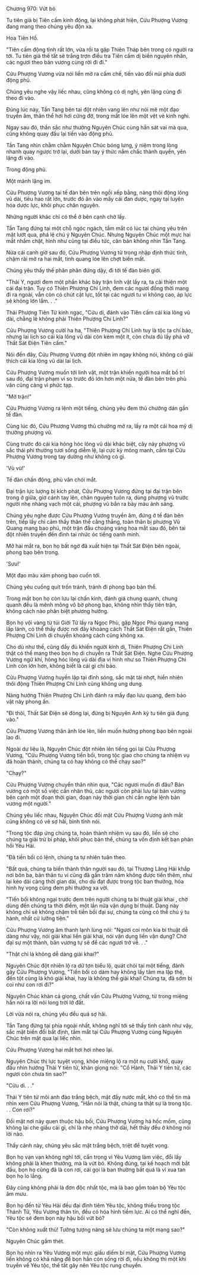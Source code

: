 




Chương 970: Vứt bỏ


Tu tiên giả bị Tiên cấm kinh động, lại không phát hiện, Cửu Phượng Vương đang mang theo chúng yêu độn xa.

Hoa Tiên Hồ.

"Tiên cấm động tĩnh rất lớn, vừa rồi ta gặp Thiên Tháp bên trong có người ra tới. Tu tiên giả thế tất sẽ trắng trợn điều tra Tiên cấm dị biến nguyên nhân, các ngươi theo bản vương cùng rời đi đi."

Cửu Phượng Vương vừa nói liền mở ra cấm chế, tiến vào đồi núi phía dưới động phủ.

Chúng yêu nghe vậy liếc nhau, cũng không có dị nghị, yên lặng cùng đi theo đi vào.

Đúng lúc này, Tần Tang bên tai đột nhiên vang lên như nói mê một đạo truyền âm, thân thể hơi hơi cứng đờ, trong mắt lóe lên một vệt vẻ kinh nghi.

Ngay sau đó, thần sắc như thường Nguyên Chúc cùng hắn sát vai mà qua, cũng không quay đầu lại tiến vào động phủ.

Tần Tang nhìn chằm chằm Nguyên Chúc bóng lưng, ý niệm trong lòng nhanh quay ngược trở lại, dưới bàn tay ý thức nắm chắc thành quyền, yên lặng đi vào.

Trong động phủ.

Một mảnh lặng im.

Cửu Phượng Vương tại tế đàn bên trên ngồi xếp bằng, nàng thôi động lông vũ dài, tiêu hao rất lớn, trước đó ăn vào mấy cái đan dược, ngay tại luyện hóa dược lực, khôi phục chân nguyên.

Những người khác chỉ có thể ở bên cạnh chờ lấy.

Tần Tang đứng tại một chỗ ngóc ngách, tầm mắt có lúc tại chúng yêu trên mặt lướt qua, phá lệ chú ý Nguyên Chúc. Nhưng Nguyên Chúc một mực hai mắt nhắm chặt, hình như cũng tại điều tức, căn bản không nhìn Tần Tang.

Nửa cái canh giờ sau đó, Cửu Phượng Vương từ trong nhập định thức tỉnh, chậm rãi mở ra hai mắt, tinh quang lóe lên chợt biến mất.

Chúng yêu thấy thế phân phân đứng dậy, đi tới tế đàn biên giới.

"Thải Y, ngươi đem một phần khác bày trận linh vật lấy ra, ta cải thiện một cái đại trận. Tuy có Thiên Phượng Chi Linh, đem các ngươi đồng thời mang đi ra ngoài, vẫn còn có chút cật lực, tốt tại các ngươi tu vi không cao, áp lực sẽ không lớn lắm. . ."

Thải Phượng Tiên Tử kinh ngạc, "Cửu di, đánh vào Tiên cấm cái kia lông vũ dài, chẳng lẽ không phải Thiên Phượng Chi Linh?"

Cửu Phượng Vương cười ha ha, "Thiên Phượng Chi Linh tuy là tộc ta chí bảo, nhưng lai lịch so cái kia lông vũ dài còn kém một ít, còn chưa đủ lấy phá vỡ Thất Sát Điện Tiên cấm."

Nói đến đây, Cửu Phượng Vương đột nhiên im ngay không nói, không có giải thích cái kia lông vũ dài lai lịch.

Cửu Phượng Vương muốn tới linh vật, một trận khiến người hoa mắt bố trí sau đó, đại trận phạm vi so trước đó lớn hơn một nửa, tế đàn bên trên phù văn cũng càng vì phức tạp.

"Mở trận!"

Cửu Phượng Vương ra lệnh một tiếng, chúng yêu đem thủ chưởng dán gần tế đàn.

Cùng lúc đó, Cửu Phượng Vương thủ chưởng mở ra, lấy ra một cái hoa mỹ dị thường phượng vũ.

Cùng trước đó cái kia hỏng hóc lông vũ dài khác biệt, cây này phượng vũ sắc thái phi thường tươi sống diễm lệ, lại cực kỳ mỏng manh, cầm tại Cửu Phượng Vương trong tay dường như không có gì.

'Vù vù!'

Tế đàn chấn động, phù văn chói mắt.

Đại trận lực lượng bị kích phát, Cửu Phượng Vương đứng tại đại trận bên trong ở giữa, giơ cánh tay lên, chân nguyên tuôn ra, dùng phượng vũ trước người nhẹ nhàng vạch một cái, phượng vũ bắn ra bảy màu ánh sáng.

Chúng yêu nghe được Cửu Phượng Vương truyền âm, đứng ở tế đàn bên trên, tiếp lấy chỉ cảm thấy thân thể căng thẳng, toàn thân bị phượng Vũ Quang mang bao phủ, một trận đầu choáng váng hoa mắt sau đó, bên tai đột nhiên truyền đến đinh tai nhức óc tiếng oanh minh.

Mở hai mắt ra, bọn họ bất ngờ đã xuất hiện tại Thất Sát Điện bên ngoài, phong bạo bên trong.

'Sưu!'

Một đạo màu xám phong bạo cuốn tới.

Chúng yêu cuống quít trốn tránh, tránh đi phong bạo bản thể.

Trong mắt bọn họ còn lưu lại chấn kinh, đánh giá chung quanh, chung quanh đều là mênh mông vô bờ phong bạo, không nhìn thấy tiên trận, không cách nào phân biệt phương hướng.

Bọn họ vội vàng từ túi Giới Tử lấy ra Ngọc Phù, gặp Ngọc Phù quang mang lấp lánh, có thể thấy được nơi đây khoảng cách Thất Sát Điện rất gần, Thiên Phượng Chi Linh di chuyễn khoảng cách cũng không xa.

Cho dù như thế, cũng đầy đủ khiến người kinh dị, Thiên Phượng Chi Linh thật có thể mang theo bọn họ di chuyễn ra Thất Sát Điện. Nghe Cửu Phượng Vương ngữ khí, hỏng hóc lông vũ dài địa vị hình như so Thiên Phượng Chi Linh còn lớn hơn, không biết là cái gì chí bảo.

Cửu Phượng Vương huyền lập tại đỉnh sóng, sắc mặt tái nhợt, hiển nhiên thôi động Thiên Phượng Chi Linh cũng không ung dung.

Nàng hướng Thiên Phượng Chi Linh đánh ra mấy đạo lưu quang, đem bảo vật này phong ấn.

"Đi thôi, Thất Sát Điện sẽ đóng lại, đừng bị Nguyên Anh kỳ tu tiên giả đụng vào."

Cửu Phượng Vương thân ảnh lóe lên, liền muốn hướng phong bạo bên ngoài lao đi.

Ngoài dự liệu là, Nguyên Chúc đột nhiên lên tiếng gọi lại Cửu Phượng Vương, "Cửu Phượng Vương tiền bối, trong tộc giao cho chúng ta nhiệm vụ đã hoàn thành, chúng ta có hay không có thể chạy sao?"

"Chạy?"

Cửu Phượng Vương chuyển thân nhìn qua, "Các ngươi muốn đi đâu? Bản vương có một số việc cần nhân thủ, các ngươi còn phải lưu tại bản vương bên cạnh một đoạn thời gian, đoạn này thời gian chỉ cần nghe lệnh bản vương một người."

Chúng yêu liếc nhau, Nguyên Chúc đối mặt Cửu Phượng Vương ánh mắt cũng không có vẻ sợ hãi, bình tĩnh nói.

"Trong tộc đáp ứng chúng ta, hoàn thành nhiệm vụ sau đó, liền sẽ cho chúng ta giải trừ bí pháp, khôi phục bản thể, chúng ta vốn định kết bạn phản hồi Yêu Hải.

"Đã tiền bối có lệnh, chúng ta tự nhiên tuân theo.

"Bất quá, chúng ta biến thành thân người sau đó, tại Thương Lãng Hải khắp nơi bôn ba, bản thân tu vi cũng đã gần trăm năm không được tiến thêm, như lại kéo dài càng thời gian dài, cho dù đạt được trong tộc ban thưởng, hóa hình hy vọng cũng đem phi thường xa vời.

"Tiền bối không ngại trước đem trên người chúng ta bí thuật giải khai , chờ dùng đến chúng ta thời điểm, một lần nữa vận dụng bí thuật. Dạng này không chỉ sẽ không chậm trễ tiền bối đại sự, chúng ta cũng có thể chú ý tu hành, nhất cử lưỡng tiện."

Cửu Phượng Vương âm thanh lạnh lùng nói: "Ngươi coi môn kia bí thuật dễ dàng như vậy, nói giải khai liền giải khai, nói vận dụng liền vận dụng? Chờ đại sự một thành, bản vương tự sẽ để các ngươi trở về. . ."

"Thật chỉ là không dễ dàng giải khai?"

Nguyên Chúc đột nhiên lộ ra dữ tợn biểu lộ, quát chói tai một tiếng, đánh gãy Cửu Phượng Vương, "Tiền bối có dám hay không lấy tâm ma lập thệ, đến tột cùng là khó giải khai, hay là không thể giải khai! Chúng ta, đã sớm bị coi như con rơi đi?"

Nguyên Chúc khàn cả giọng, chất vấn Cửu Phượng Vương, từ trong miệng hắn nói ra lời nói long trời lở đất.

Lời vừa nói ra, chúng yêu đều quá sợ hãi.

Tần Tang đứng tại phía ngoài nhất, không nghĩ tới sẽ thấy tình cảnh như vậy, sắc mặt biến đổi bất định, tầm mắt tại Cửu Phượng Vương cùng Nguyên Chúc trên mặt qua lại liếc nhìn.

Cửu Phượng Vương hai mắt hơi hơi nheo lại.

Nguyên Chúc thị lực tuyệt vọng, khóe miệng lộ ra một nụ cười khổ, quay đầu nhìn hướng Thải Y tiên tử, khàn giọng nói: "Cổ Hành, Thải Y tiên tử, các ngươi còn chưa tin sao?"

"Cửu di. . ."

Thải Y tiên tử môi anh đào trắng bệch, mặt đầy nước mắt, khó có thể tin mà nhìn xem Cửu Phượng Vương, "Hắn nói là thật, chúng ta thật sự là trong tộc. . . Con rơi?"

Đối mặt nơi này quen thuộc hậu bối, Cửu Phượng Vương há hốc mồm, cũng không lại che giấu cái gì, chỉ là nhẹ nhàng thở dài, hết thảy đều ở không nói lời nào.

Thấy cảnh này, chúng yêu sắc mặt trắng bệch, triệt để tuyệt vọng.

Bọn họ vạn vạn không nghĩ tới, cẩn trọng vì Yêu Vương làm việc, đổi lấy không phải là khen thưởng, mà là vứt bỏ. Không đúng, tại kế hoạch mới bắt đầu, bọn họ cũng đã là con rơi, cái gọi là ban thưởng bất quá là vì xua tan bọn họ lo lắng.

Đây cũng không phải là đơn độc nhất tộc, mà là bao gồm toàn bộ Yêu tộc âm mưu.

Bọn họ đến từ Yêu Hải đều đại đỉnh tiêm Yêu tộc, không thiếu trong tộc Thánh Tử, Yêu Vương thân tín, đều có hóa hình tiềm lực. Ai có thể nghĩ đến, Yêu tộc sẽ đem bọn này hậu bối vứt bỏ?

"Còn không xuất thủ! Tưởng tượng nàng sẽ lưu chúng ta một mạng sao?"

Nguyên Chúc gầm thét.

Bọn họ nhìn ra Yêu Vương một mực giấu diếm bí mật, Cửu Phượng Vương liền không có khả năng để bọn hắn còn sống rời đi, nếu không thì một khi truyền về Yêu tộc, thế tất gây nên Yêu tộc rung chuyển.




